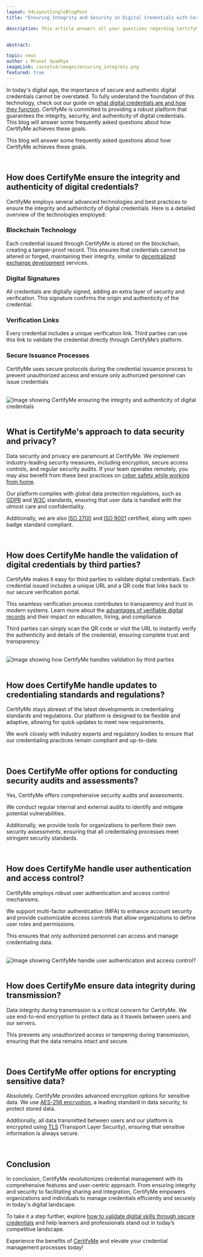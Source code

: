```yaml
---
layout: V4LayoutSingleBlogPost
title: "Ensuring Integrity and Security in Digital Credentials with CertifyMe"

description: This article answers all your questions regarding CertifyMe's comprehensive approach to data security, user authentication and compliance with industry standards. 


abstract: 

topic: news
author : Mrunal Upadhye
imageLink: /assets4/images/ensuring_integrety.png
featured: true
---
```


In today's digital age, the importance of secure and authentic digital credentials cannot be overstated.  To fully understand the foundation of this technology, check out our guide on [what digital credentials are and how they function](https://www.certifyme.online/blog/What-is-a-Digital-Credential.html). CertifyMe is committed to providing a robust platform that guarantees the integrity, security, and authenticity of digital credentials. This blog will answer some frequently asked questions about how CertifyMe achieves these goals.

This blog will answer some frequently asked questions about how CertifyMe achieves these goals.

<br>

## How does CertifyMe ensure the integrity and authenticity of digital credentials?

CertifyMe employs several advanced technologies and best practices to ensure the integrity and authenticity of digital credentials. Here is a detailed overview of the technologies employed:

### Blockchain Technology

Each credential issued through CertifyMe is stored on the blockchain, creating a tamper-proof record. This ensures that credentials cannot be altered or forged, maintaining their integrity, similar to [decentralized exchange development](https://www.nadcab.com/decentralized-exchange-development) services.

### Digital Signatures

All credentials are digitally signed, adding an extra layer of security and verification. This signature confirms the origin and authenticity of the credential.

### Verification Links

Every credential includes a unique verification link. Third parties can use this link to validate the credential directly through CertifyMe’s platform.

### Secure Issuance Processes

CertifyMe uses secure protocols during the credential issuance process to prevent unauthorized access and ensure only authorized personnel can issue credentials

<br>

<img class="img-fluid r-16" src="/img/blog/How does CertifyMe-authenticity-of-digital-credentials.png" alt="Image showing CertifyMe ensuring the integrity and authenticity of digital credentials" style="display: block; margin: 0 auto;">

<br>

## What is CertifyMe's approach to data security and privacy?

Data security and privacy are paramount at CertifyMe. We implement industry-leading security measures, including encryption, secure access controls, and regular security audits. If your team operates remotely, you may also benefit from these best practices on [cyber safety while working from home](https://www.jumpsec.com/guides/cyber-safety-working-from-home/).

Our platform complies with global data protection regulations, such as [GDPR](https://gdpr.eu/what-is-gdpr/) and [W3C](https://www.w3.org/standards/about/) standards, ensuring that user data is handled with the utmost care and confidentiality.

Additionally, we are also [ISO 2700](https://www.isms.online/iso-27001/certification/) and [ISO 9001](https://asq.org/quality-resources/iso-9001) certified, along with open badge standard compliant.

<br>

## How does CertifyMe handle the validation of digital credentials by third parties?

CertifyMe makes it easy for third parties to validate digital credentials. Each credential issued includes a unique URL and a QR code that links back to our secure verification portal. 

This seamless verification process contributes to transparency and trust in modern systems. Learn more about the [advantages of verifiable digital records](https://www.certifyme.online/blog/Effective%20Advantages%20of%20Verifiable%20Digital%20Records.html) and their impact on education, hiring, and compliance.

Third parties can simply scan the QR code or visit the URL to instantly verify the authenticity and details of the credential, ensuring complete trust and transparency.
 
<br>

<img class="img-fluid r-16" src="/img/blog/How does CertifyMe handle the validation of digital credentials-by-third-parties.png" alt="Image showing how CertifyMe handles validation by third parties" style="display: block; margin: 0 auto;">

<br>

## How does CertifyMe handle updates to credentialing standards and regulations?

CertifyMe stays abreast of the latest developments in credentialing standards and regulations. Our platform is designed to be flexible and adaptive, allowing for quick updates to meet new requirements.

We work closely with industry experts and regulatory bodies to ensure that our credentialing practices remain compliant and up-to-date.
 
<br>

## Does CertifyMe offer options for conducting security audits and assessments?

Yes, CertifyMe offers comprehensive security audits and assessments.

We conduct regular internal and external audits to identify and mitigate potential vulnerabilities. 

Additionally, we provide tools for organizations to perform their own security assessments, ensuring that all credentialing processes meet stringent security standards.
 
<br>

## How does CertifyMe handle user authentication and access control?

CertifyMe employs robust user authentication and access control mechanisms. 

We support multi-factor authentication (MFA) to enhance account security and provide customizable access controls that allow organizations to define user roles and permissions. 

This ensures that only authorized personnel can access and manage credentialing data.
 
<br>

<img class="img-fluid r-16" src="/img/blog/How-does-CertifyMe-handle-user-authentication-and-access-control.png" alt="Image showing CertifyMe handle user authentication and access control?" style="display: block; margin: 0 auto;">

<br>

## How does CertifyMe ensure data integrity during transmission?

Data integrity during transmission is a critical concern for CertifyMe. We use end-to-end encryption to protect data as it travels between users and our servers. 

This prevents any unauthorized access or tampering during transmission, ensuring that the data remains intact and secure.

<br>

## Does CertifyMe offer options for encrypting sensitive data?

Absolutely. CertifyMe provides advanced encryption options for sensitive data. 
We use <a href="https://www.progress.com/blogs/use-aes-256-encryption-secure-data">AES-256 encryption</a>, a leading standard in data security, to protect stored data. 

Additionally, all data transmitted between users and our platform is encrypted using <a href="https://www.cloudflare.com/learning/ssl/transport-layer-security-tls/#:~:text=Transport%20Layer%20Security%2C%20or%20TLS,web%20browsers%20loading%20a%20website.">TLS</a> (Transport Layer Security), ensuring that sensitive information is always secure.

<br>

## Conclusion

In conclusion, CertifyMe revolutionizes credential management with its comprehensive features and user-centric approach. From ensuring integrity and security to facilitating sharing and integration, CertifyMe empowers organizations and individuals to manage credentials efficiently and securely in today's digital landscape.

To take it a step further, explore [how to validate digital skills through secure credentials](https://www.certifyme.online/blog/How-to-validate-Digital-Skills.html) and help learners and professionals stand out in today’s competitive landscape.

Experience the benefits of <a href="https://www.certifyme.online/">CertifyMe</a> and elevate your credential management processes today!

